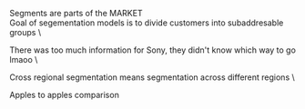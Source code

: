 Segments are parts of the MARKET \
Goal of segementation models is to divide customers into subaddresable groups \

There was too much information for Sony, they didn't know which way to go lmaoo \

Cross regional segmentation means segmentation across different regions \

Apples to apples comparison